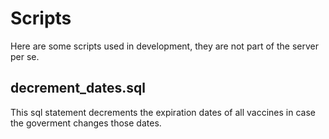 # Scripts

Here are some scripts used in development, they are not part of the server per
se.

## decrement_dates.sql

This sql statement decrements the expiration dates of all vaccines in case
the goverment changes those dates.

